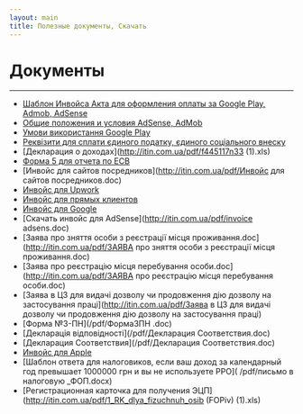 ```yaml
---
layout: main
title: Полезные документы, Скачать
---
```

# Документы

---

* [Шаблон Инвойса Акта для оформления оплаты за Google Play, Admob, AdSense](/pdf/AcceptanceProtokolGoogle.pdf)
* [Общие положения и условия AdSense, AdMob](https://www.google.com/adsense/localized-terms)
* [Умови використання Google Play](https://play.google.com/intl/en_ua/about/play-terms.html)
* [Реквізити для сплати єдиного податку, єдиного соціального внеску](https://taxer.ua/uk/directory)
* [Декларация о доходах](http://itin.com.ua/pdf/f445117n33 (1).xls)
* [Форма 5 для отчета по ЕСВ](http://itin.com.ua/pdf/f442135n497.doc)
* [Инвойс для сайтов посредников](http://itin.com.ua/pdf/Инвойс для сайтов посредников.doc)
* [Инвойс для Upwork](http://itin.com.ua/pdf/Инвойс_upwork.doc)
* [Инвойс для прямых клиентов](http://itin.com.ua/pdf/Инвойс_Прямые_клиенты.doc)
* [Инвойс для Google](http://itin.com.ua/pdf/Инвойс_Гугл_6.doc)
* [Скaчать инвойс для AdSense](http://itin.com.ua/pdf/invoice adsens.doc)
* [Заява про зняття особи з реєстрації місця проживання.doc](http://itin.com.ua/pdf/ЗАЯВА  про зняття особи з реєстрації місця проживання.doc)
* [Заява про реєстрацію місця перебування особи.doc](http://itin.com.ua/pdf/ЗАЯВА  про реєстрацію місця перебування особи.doc)
* [Заява в ЦЗ для видачі дозволу чи продовження дію дозволу на застосування праці](http://itin.com.ua/pdf/Заява в ЦЗ для видачі дозволу чи продовження дію дозволу на застосування праці)
* [Форма №3-ПН](/pdf/Форма3ПН .doc)
* [Декларація відповідності](/pdf/Декларация Соответствия.doc)
* [Декларация Соответствия](/pdf/Декларация Соответствия.doc)
* [Инвойс для Apple](http://itin.com.ua/pdf/Invoice_Apple.doc)
* [Шаблон ответа для налоговиков, если  ваш доход за календарный год превышает 1000000 грн и вы не используете РРО]( /pdf/письмо в налоговую _ФОП.docx)
* [Регистрационная карточка для получения ЭЦП](http://itin.com.ua/pdf/1_RK_dlya_fizuchnuh_osib (FOPiv) (1).xls)
